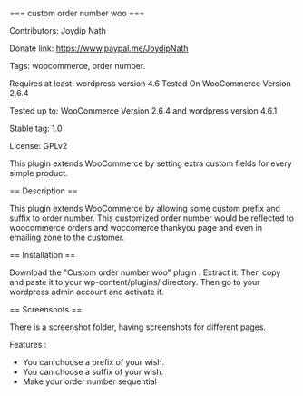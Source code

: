 === custom order number woo  ===

Contributors: Joydip Nath

Donate link: https://www.paypal.me/JoydipNath

Tags: woocommerce, order number.

Requires at least: wordpress version 4.6 Tested On WooCommerce Version 2.6.4

Tested up to: WooCommerce Version 2.6.4 and wordpress version 4.6.1

Stable tag: 1.0

License: GPLv2

This plugin extends WooCommerce by setting extra custom fields for every simple product.

== Description ==

This plugin extends WooCommerce by allowing some custom prefix and suffix to order number. This customized order number would be reflected to woocommerce orders and woccomerce thankyou page and even in emailing zone to the customer.

== Installation ==

Download the "Custom order number woo" plugin . Extract it. Then copy and paste it to your 
wp-content/plugins/ directory. Then go to your wordpress admin account and activate it.

== Screenshots ==

There is a screenshot folder, having screenshots for different pages.

Features :
* You can choose a prefix of your wish.
* You can choose a suffix of your wish.
* Make your order number sequential
